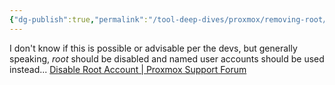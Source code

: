 ```yaml
---
{"dg-publish":true,"permalink":"/tool-deep-dives/proxmox/removing-root/"}
---
```



I don't know if this is possible or advisable per the devs, but generally speaking, *root* should be disabled and named user accounts should be used instead...
[Disable Root Account | Proxmox Support Forum](https://forum.proxmox.com/threads/disable-root-account.83967/)